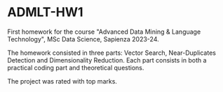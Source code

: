 # ADMLT-HW1

First homework for the course "Advanced Data Mining & Language Technology", MSc Data Science, Sapienza 2023-24.

The homework consisted in three parts: Vector Search, Near-Duplicates Detection and Dimensionality Reduction. Each part consists in both a practical coding part and theoretical questions.

The project was rated with top marks.
